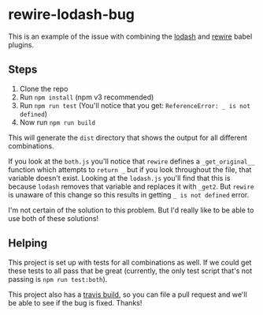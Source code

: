 # rewire-lodash-bug

This is an example of the issue with combining the [lodash](http://npm.im/babel-plugin-lodash) and
[rewire](http://npm.im/babel-plugin-rewire) babel plugins.

## Steps

1. Clone the repo
2. Run `npm install` (npm v3 recommended)
3. Run `npm run test` (You'll notice that you get: `ReferenceError: _ is not defined`)
4. Now run `npm run build`

This will generate the `dist` directory that shows the output for all different combinations.

If you look at the `both.js` you'll notice that `rewire` defines a `_get_original__` function which attempts to
`return _` but if you look throughout the file, that variable doesn't exist. Looking at the `lodash.js` you'll find that
this is because `lodash` removes that variable and replaces it with `_get2`. But `rewire` is unaware of this change so
this results in getting `_ is not defined` error.

I'm not certain of the solution to this problem. But I'd really like to be able to use both of these solutions!

## Helping

This project is set up with tests for all combinations as well. If we could get these tests to all pass that be great
(currently, the only test script that's not passing is `npm run test:both`).

This project also has a [travis build](https://travis-ci.org/kentcdodds/rewire-lodash-bug), so you can file a pull
request and we'll be able to see if the bug is fixed. Thanks!
